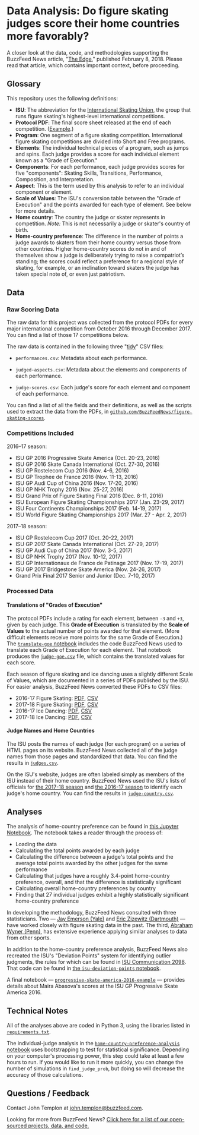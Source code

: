# Data Analysis: Do figure skating judges score their home countries more favorably?

A closer look at the data, code, and methodologies supporting the BuzzFeed News article, "[The Edge](http://www.buzzfeed.com/johntemplon/the-edge)," published February 8, 2018. Please read that article, which contains important context, before proceeding.

## Glossary

This repository uses the following definitions:

- __ISU__: The abbreviation for the [International Skating Union](http://www.isu.org/), the group that runs figure skating's highest-level international competitions.
- __Protocol PDF__: The final score sheet released at the end of each competition. ([Example](http://www.isuresults.com/results/season1718/gpf1718/gpf2017_protocol.pdf?).)
- __Program__: One segment of a figure skating competition. International figure skating competitions are divided into Short and Free programs.
- __Elements__: The individual technical pieces of a program, such as jumps and spins. Each judge provides a score for each individual element known as a "Grade of Execution."
- __Components__: For each performance, each judge provides scores for five "components": Skating Skills, Transitions, Performance, Composition, and Interpretation. 
- __Aspect__: This is the term used by this analysis to refer to an individual component or element.
- __Scale of Values__: The ISU's conversion table between the "Grade of Execution" and the points awarded for each type of element. See below for more details.
- __Home country__: The country the judge or skater represents in competition. _Note:_ This is not necessarily a judge or skater's country of birth.
- __Home-country preference__: The difference in the number of points a judge awards to skaters from their home country versus those from other countries. Higher home-country scores do not in and of themselves show a judge is deliberately trying to raise a compatriot’s standing; the scores could reflect a preference for a regional style of skating, for example, or an inclination toward skaters the judge has taken special note of, or even just patriotism.

## Data

### Raw Scoring Data

The raw data for this project was collected from the protocol PDFs for every major international competition from October 2016 through December 2017. You can find a list of those 17 competitions below.

The raw data is contained in the following three "[tidy](http://vita.had.co.nz/papers/tidy-data.html)" CSV files:

- `performances.csv`: Metadata about each performance.

- `judged-aspects.csv`: Metadata about the elements and components of each performance.

- `judge-scores.csv`: Each judge's score for each element and component of each performance.

You can find a list of all the fields and their definitions, as well as the scripts used to extract the data from the PDFs, in [`github.com/BuzzFeedNews/figure-skating-scores`](https://github.com/BuzzFeedNews/figure-skating-scores).

### Competitions Included

2016–17 season:

- ISU GP 2016 Progressive Skate America (Oct. 20-23, 2016)
- ISU GP 2016 Skate Canada International (Oct. 27-30, 2016)
- ISU GP Rostelecom Cup 2016 (Nov. 4-6, 2016)
- ISU GP Trophee de France 2016 (Nov. 11-13, 2016)
- ISU GP Audi Cup of China 2016 (Nov. 17-20, 2016)
- ISU GP NHK Trophy 2016 (Nov. 25-27, 2016)
- ISU Grand Prix of Figure Skating Final 2016 (Dec. 8-11, 2016)
- ISU European Figure Skating Championships 2017 (Jan. 23-29, 2017)
- ISU Four Continents Championships 2017 (Feb. 14-19, 2017)
- ISU World Figure Skating Championships 2017 (Mar. 27 - Apr. 2, 2017)

2017–18 season:

- ISU GP Rostelecom Cup 2017 (Oct. 20-22, 2017)
- ISU GP 2017 Skate Canada International (Oct. 27-29, 2017)
- ISU GP Audi Cup of China 2017 (Nov. 3-5, 2017)
- ISU GP NHK Trophy 2017 (Nov. 10-12, 2017)
- ISU GP Internationaux de France de Patinage 2017 (Nov. 17-19, 2017)
- ISU GP 2017 Bridgestone Skate America (Nov. 24-26, 2017)
- Grand Prix Final 2017 Senior and Junior (Dec. 7-10, 2017)

### Processed Data

#### Translations of "Grades of Execution"

The protocol PDFs include a rating for each element, between `-3` and `+3`, given by each judge. This **Grade of Execution** is translated by the **Scale of Values** to the actual number of points awarded for that element. (More difficult elements receive more points for the same Grade of Execution.) The [`translate-goe` notebook](./notebooks/translate-goe.ipynb) includes the code BuzzFeed News used to translate each Grade of Execution for each element. That notebook produces the [`judge-goe.csv`](data/processed/judge-goe.csv) file, which contains the translated values for each score.

Each season of figure skating and ice dancing uses a slightly different Scale of Values, which are documented in a series of PDFs published by the ISU. For easier analysis, BuzzFeed News converted these PDFs to CSV files:

- 2016-17 Figure Skating: [PDF](http://www.isu.org/docman-documents-links/isu-files/documents-communications/isu-communications/459-2000-sptc-sov-and-goe-2016-2017-revised-july-14/file), [CSV](./data/processed/figure-skating-goe-adj-2016-17.csv)
- 2017-18 Figure Skating: [PDF](http://www.isu.org/docman-documents-links/isu-files/documents-communications/isu-communications/14352-isu-communication-2089/file), [CSV](./data/processed/figure-skating-goe-adj-2017-18.csv)
- 2016-17 Ice Dancing: [PDF](http://isu.org/docman-documents-links/isu-files/documents-communications/isu-communications/476-isu-communication-2015/file), [CSV](./data/processed/ice-dancing-goe-adj-2016-17.csv)
- 2017-18 Ice Dancing: [PDF](http://www.isu.org/docman-documents-links/isu-files/documents-communications/isu-communications/589-isu-communication-2094/file), [CSV](./data/processed/ice-dancing-goe-adj-2017-18.csv)

#### Judge Names and Home Countries

The ISU posts the names of each judge (for each program) on a series of HTML pages on its website. BuzzFeed News collected all of the judge names from those pages and standardized that data. You can find the results in [`judges.csv`](data/processed/judges.csv).

On the ISU's website, judges are often labeled simply as members of the ISU instead of their home country. BuzzFeed News used the ISU's lists of officials for [the 2017-18 season](https://www.isu.org/communications/12127-isu-communication-2111/file) and [the 2016-17 season](https://www.isu.org/docman-documents-links/isu-files/documents-communications/isu-communications/490-2027-list-officials-fs-id-sys-2016-2017-updated-oct-6-rev/file) to identify each judge's home country. You can find the results in [`judge-country.csv`](data/processed/judge-country.csv).

## Analyses

The analysis of home-country preference can be found in [this Jupyter Notebook](./notebooks/home-country-preference-analysis.ipynb). The notebook takes a reader through the process of:

- Loading the data
- Calculating the total points awarded by each judge
- Calculating the difference between a judge's total points and the average total points awarded by the other judges for the same performance
- Calculating that judges have a roughly 3.4-point home-country preference, overall, and that the difference is statistically significant
- Calculating overall home-country preferences by country
- Finding that 27 individual judges exhibit a highly statistically significant home-country preference

In developing the methodology, BuzzFeed News consulted with three statisticians. Two — [Jay Emerson (Yale)](http://www.stat.yale.edu/~jay/) and [Eric Zizewitz (Dartmouth)](https://www.dartmouth.edu/~ericz/) — have worked closely with figure skating data in the past. The third, [Abraham Wyner (Penn)](https://statistics.wharton.upenn.edu/profile/ajw/), has extensive experience applying similar analyses to data from other sports.

In addition to the home-country preference analysis, BuzzFeed News also recreated the ISU's "Deviation Points" system for identifying outlier judgments, the rules for which can be found in [ISU Communication 2098](http://www.isu.org/communications/593-isu-communication-2098/file). That code can be found in [the `isu-deviation-points` notebook](./notebooks/isu-deviation-points.ipynb).

A final notebook — [`progressive-skate-america-2016-example`](./notebooks/progressive-skate-america-2016-example.ipynb) — provides details about Maira Abasova's scores at the ISU GP Progressive Skate America 2016.

## Technical Notes

All of the analyses above are coded in Python 3, using the libraries listed in [`requirements.txt`](./requirements.txt).

The individual-judge analysis in the [`home-country-preference-analysis` notebook](./notebooks/home-country-preference-analysis.ipynb) uses bootstrapping to test for statistical significance. Depending on your computer's processing power, this step could take at least a few hours to run. If you would like to run it more quickly, you can change the number of simulations in `find_judge_prob`, but doing so will decrease the accuracy of those calculations.

## Questions / Feedback

Contact John Templon at [john.templon@buzzfeed.com](mailto:john.templon@buzzfeed.com).

Looking for more from BuzzFeed News? [Click here for a list of our open-sourced projects, data, and code.](https://github.com/BuzzFeedNews/everything)